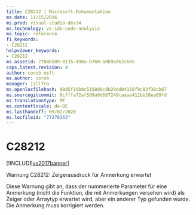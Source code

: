 ```yaml
---
title: C28212 | Microsoft-Dokumentation
ms.date: 11/15/2016
ms.prod: visual-studio-dev14
ms.technology: vs-ide-code-analysis
ms.topic: reference
f1_keywords:
- C28212
helpviewer_keywords:
- C28212
ms.assetid: 77046589-0135-490a-b760-a0b9a962c665
caps.latest.revision: 4
author: corob-msft
ms.author: corob
manager: jillfra
ms.openlocfilehash: 00d5f19b0c515898c8b29dd04156f9c03f38cb67
ms.sourcegitcommit: 6cfffa72af599a9d667249caaaa411bb28ea69fd
ms.translationtype: MT
ms.contentlocale: de-DE
ms.lasthandoff: 09/02/2020
ms.locfileid: "77278363"
---
```

# <a name="c28212"></a>C28212
[!INCLUDE[vs2017banner](../includes/vs2017banner.md)]

Warnung C28212: Zeigerausdruck für Anmerkung erwartet  
  
 Diese Warnung gibt an, dass der nummerierte Parameter für eine Anmerkung (nicht die Funktion, die mit Anmerkungen versehen wird) als Zeiger oder Arraytyp erwartet wird, aber ein anderer Typ gefunden wurde. Die Anmerkung muss korrigiert werden.
